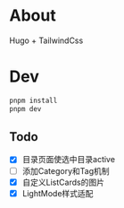 # About

Hugo + TailwindCss

# Dev

```cmd
pnpm install
pnpm dev
```
## Todo

- [x] 目录页面使选中目录active
- [ ] 添加Category和Tag机制
- [x] 自定义ListCards的图片
- [x] LightMode样式适配